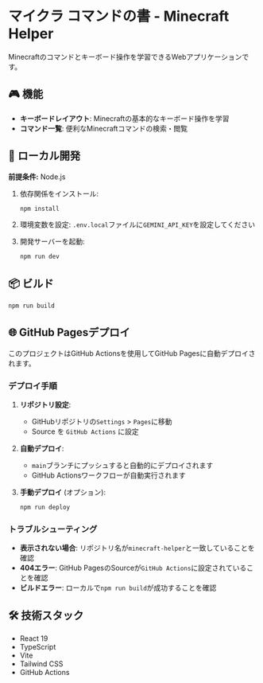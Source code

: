 # マイクラ コマンドの書 - Minecraft Helper

Minecraftのコマンドとキーボード操作を学習できるWebアプリケーションです。

## 🎮 機能

- **キーボードレイアウト**: Minecraftの基本的なキーボード操作を学習
- **コマンド一覧**: 便利なMinecraftコマンドの検索・閲覧

## 🚀 ローカル開発

**前提条件:** Node.js

1. 依存関係をインストール:
   ```bash
   npm install
   ```

2. 環境変数を設定:
   `.env.local`ファイルに`GEMINI_API_KEY`を設定してください

3. 開発サーバーを起動:
   ```bash
   npm run dev
   ```

## 📦 ビルド

```bash
npm run build
```

## 🌐 GitHub Pagesデプロイ

このプロジェクトはGitHub Actionsを使用してGitHub Pagesに自動デプロイされます。

### デプロイ手順

1. **リポジトリ設定**:
   - GitHubリポジトリの`Settings` > `Pages`に移動
   - Source を `GitHub Actions` に設定

2. **自動デプロイ**:
   - `main`ブランチにプッシュすると自動的にデプロイされます
   - GitHub Actionsワークフローが自動実行されます

3. **手動デプロイ** (オプション):
   ```bash
   npm run deploy
   ```

### トラブルシューティング

- **表示されない場合**: リポジトリ名が`minecraft-helper`と一致していることを確認
- **404エラー**: GitHub PagesのSourceが`GitHub Actions`に設定されていることを確認
- **ビルドエラー**: ローカルで`npm run build`が成功することを確認

## 🛠 技術スタック

- React 19
- TypeScript
- Vite
- Tailwind CSS
- GitHub Actions
